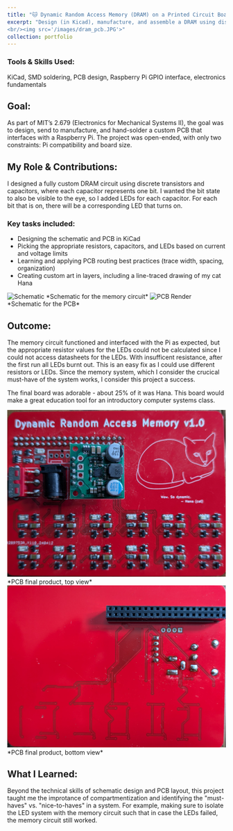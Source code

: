 ```yaml
---
title: "🐱 Dynamic Random Access Memory (DRAM) on a Printed Circuit Board (PCB)"
excerpt: "Design (in Kicad), manufacture, and assemble a DRAM using discrete components on a PCB for fun and profit.
<br/><img src='/images/dram_pcb.JPG'>"
collection: portfolio
---
```


### Tools & Skills Used:
KiCad, SMD soldering, PCB design, Raspberry Pi GPIO interface, electronics fundamentals

## Goal:
As part of MIT’s 2.679 (Electronics for Mechanical Systems II), the goal was to design, send to manufacture, and hand-solder a custom PCB that interfaces with a Raspberry Pi. The project was open-ended, with only two constraints: Pi compatibility and board size.

## My Role & Contributions: 
I designed a fully custom DRAM circuit using discrete transistors and capacitors, where each capacitor represents one bit. I wanted the bit state to also be visible to the eye, so I added LEDs for each capacitor. For each bit that is on, there will be a corresponding LED that turns on.

### Key tasks included:
- Designing the schematic and PCB in KiCad
- Picking the appropriate resistors, capacitors, and LEDs based on current and voltage limits
- Learning and applying PCB routing best practices (trace width, spacing, organization)
- Creating custom art in layers, including a line-traced drawing of my cat Hana

<img title="Schematic" alt="Schematic" src="/images/dram_schematic.jpg">  
*Schematic for the memory circuit*

<img title="PCB Render" alt="PCB Render" src="/images/dram_pcb.jpg">  
*Schematic for the PCB*


## Outcome: 
The memory circuit functioned and interfaced with the Pi as expected, but the appropriate resistor values for the LEDs could not be calculated since I could not access datasheets for the LEDs. With insufficent resistance, after the first run all LEDs burnt out. This is an easy fix as I could use different resistors or LEDs. Since the memory system, which I consider the crucical must-have of the system works, I consider this project a success.

The final board was adorable - about 25% of it was Hana. This board would make a great education tool for an introductory computer systems class.

<img title="PCB Final Product Top" alt="PCB Final Product Top" src="/images/dram_final_top.jpg">  
*PCB final product, top view*

<img title="PCB Final Product Bottom" alt="PCB Final Product Bottom" src="/images/dram_final_back.jpg">  
*PCB final product, bottom view*

## What I Learned:  
Beyond the technical skills of schematic design and PCB layout, this project taught me the improtance of compartmentization and identifying the "must-haves" vs. "nice-to-haves" in a system. For example, making sure to isolate the LED system with the memory circuit such that in case the LEDs failed, the memory circuit still worked.
